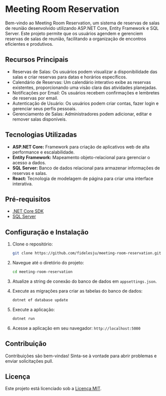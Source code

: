 # Meeting Room Reservation

Bem-vindo ao Meeting Room Reservation, um sistema de reservas de salas de reunião desenvolvido utilizando ASP.NET Core, Entity Framework e SQL Server. Este projeto permite que os usuários agendem e gerenciem reservas de salas de reunião, facilitando a organização de encontros eficientes e produtivos.

## Recursos Principais

- Reservas de Salas: Os usuários podem visualizar a disponibilidade das salas e criar reservas para datas e horários específicos.
- Calendário de Reservas: Um calendário interativo exibe as reservas existentes, proporcionando uma visão clara das atividades planejadas.
- Notificações por Email: Os usuários recebem confirmações e lembretes de reservas por email.
- Autenticação de Usuário: Os usuários podem criar contas, fazer login e gerenciar seus perfis pessoais.
- Gerenciamento de Salas: Administradores podem adicionar, editar e remover salas disponíveis.

## Tecnologias Utilizadas

- **ASP.NET Core:** Framework para criação de aplicativos web de alta performance e escalabilidade.
- **Entity Framework:** Mapeamento objeto-relacional para gerenciar o acesso a dados.
- **SQL Server:** Banco de dados relacional para armazenar informações de reservas e salas.
- **React:** Tecnologia de modelagem de página para criar uma interface interativa.

## Pré-requisitos

- [.NET Core SDK](https://dotnet.microsoft.com/download)
- [SQL Server](https://www.microsoft.com/en-us/sql-server/sql-server-downloads)


## Configuração e Instalação

1. Clone o repositório:

   ```bash
   git clone https://github.com/fidelesju/meeting-room-reservation.git
   ```

2. Navegue até o diretório do projeto:

   ```bash
   cd meeting-room-reservation
   ```

3. Atualize a string de conexão do banco de dados em `appsettings.json`.

4. Execute as migrações para criar as tabelas do banco de dados:

   ```bash
   dotnet ef database update
   ```

5. Execute a aplicação:

   ```bash
   dotnet run
   ```

6. Acesse a aplicação em seu navegador: `http://localhost:5000`

## Contribuição

Contribuições são bem-vindas! Sinta-se à vontade para abrir problemas e enviar solicitações pull.

## Licença

Este projeto está licenciado sob a [Licença MIT](LICENSE).

